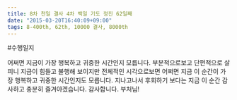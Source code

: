 ```yaml
---
title: 8차 천일 결사 4차 백일 기도 정진 62일째
date: "2015-03-20T16:40:09+09:00"
tags: 8-400th, 62th, 10000 결사, 8000th
---
```


#수행일지

어쩌면 지금이 가장 행복하고 귀중한 시간인지 모릅니다. 부분적으로보고 단편적으로 살피니 지금이 힘들고 불행해 보이지만 전체적인 시각으로보면 어쩌면 지금 이 순간이 가장 행복하고 귀중한 시간인지도 모릅니다. 지나고나서 후회하기 보다는 지금 이 순간 감사하고 충분히 즐겨야겠습니다. 감사합니다. 부처님!
